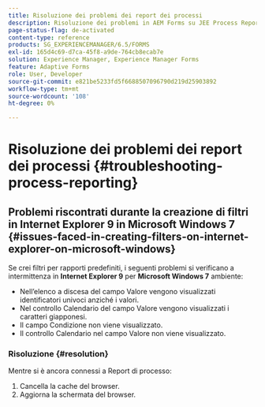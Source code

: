 ```yaml
---
title: Risoluzione dei problemi dei report dei processi
description: Risoluzione dei problemi in AEM Forms su JEE Process Reporting
page-status-flag: de-activated
content-type: reference
products: SG_EXPERIENCEMANAGER/6.5/FORMS
exl-id: 165d4c69-d7ca-45f8-a9de-764cb8ecab7e
solution: Experience Manager, Experience Manager Forms
feature: Adaptive Forms
role: User, Developer
source-git-commit: e821be5233fd5f6688507096790d219d25903892
workflow-type: tm+mt
source-wordcount: '108'
ht-degree: 0%

---
```


# Risoluzione dei problemi dei report dei processi {#troubleshooting-process-reporting}

## Problemi riscontrati durante la creazione di filtri in Internet Explorer 9 in Microsoft Windows 7 {#issues-faced-in-creating-filters-on-internet-explorer-on-microsoft-windows}

Se crei filtri per rapporti predefiniti, i seguenti problemi si verificano a intermittenza in **Internet Explorer 9** per **Microsoft Windows 7** ambiente:

* Nell’elenco a discesa del campo Valore vengono visualizzati identificatori univoci anziché i valori.
* Nel controllo Calendario del campo Valore vengono visualizzati i caratteri giapponesi.
* Il campo Condizione non viene visualizzato.
* Il controllo Calendario nel campo Valore non viene visualizzato.

### Risoluzione {#resolution}

Mentre si è ancora connessi a Report di processo:

1. Cancella la cache del browser.
1. Aggiorna la schermata del browser.
